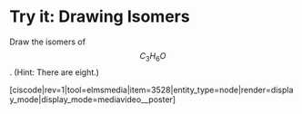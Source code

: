 # Try it: Drawing Isomers

Draw the isomers of $$C_3H_6O$$.  (Hint: There are eight.)

[ciscode|rev=1|tool=elmsmedia|item=3528|entity_type=node|render=display_mode|display_mode=mediavideo__poster]